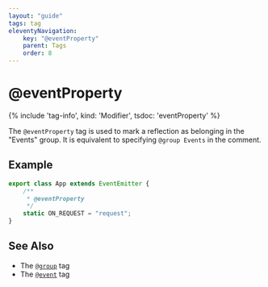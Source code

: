 ```yaml
---
layout: "guide"
tags: tag
eleventyNavigation:
    key: "@eventProperty"
    parent: Tags
    order: 8
---
```


# @eventProperty

{% include 'tag-info', kind: 'Modifier', tsdoc: 'eventProperty' %}

The `@eventProperty` tag is used to mark a reflection as belonging in the "Events" group.
It is equivalent to specifying `@group Events` in the comment.

## Example

```ts
export class App extends EventEmitter {
    /**
     * @eventProperty
     */
    static ON_REQUEST = "request";
}
```

## See Also

-   The [`@group`](/tags/group/) tag
-   The [`@event`](/tags/event/) tag
